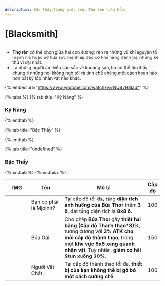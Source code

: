 ```yaml
---
description: Bậc thầy trong việc rèn, Thợ rèn hoàn hảo.
---
```


# \[Blacksmith]

<figure><img src="../../.gitbook/assets/700px-1Ferreiro.png" alt=""><figcaption></figcaption></figure>

* **Thợ rèn** có thể chọn giữa hai con đường: rèn ra những vũ khí nguyên tố mạnh mẽ hoặc sở hữu sức mạnh áp đảo có khả năng đánh bại những kẻ thù vĩ đại nhất.
* Là những người am hiểu sâu sắc về khoáng sản, họ có thể tìm thấy chúng ở những nơi không ngờ tới và tinh chế chúng một cách hoàn hảo hơn bất kỳ lớp nhân vật nào khác.

{% embed url="https://www.youtube.com/watch?v=rNQ47H8IauY" %}

{% tabs %}
{% tab title="Kỹ Năng" %}
### **Kỹ Năng**
{% endtab %}

{% tab title="Bậc Thầy" %}

{% endtab %}

{% tab title="undefined" %}
### Bậc Thầy
{% endtab %}
{% endtabs %}

<table><thead><tr><th width="84">IMG</th><th width="117">Tên</th><th width="384">Mô tả</th><th>Cấp độ</th></tr></thead><tbody><tr><td><img src="../../.gitbook/assets/110a.png" alt=""></td><td>Bạn có phải là Mjolnir?</td><td>Tại cấp độ tối đa, tăng <strong>diện tích ảnh hưởng của Búa Thor</strong> thêm <strong>3 ô</strong>, đạt tổng diện tích là <strong>8x8 ô</strong>.</td><td>100</td></tr><tr><td><img src="../../.gitbook/assets/110a.png" alt=""></td><td>Búa Gai</td><td>Cho phép <strong>Búa Thor</strong> gây <strong>thiệt hại bằng (Cấp độ Thành thạo*3)%</strong>, tương đương với <strong>3% ATK cho mỗi cấp độ thành thạo</strong>, trong một <strong>khu vực 5x5 xung quanh nhân vật</strong>. Tuy nhiên, <strong>giảm cơ hội Stun xuống 30%</strong>.</td><td>150</td></tr><tr><td><img src="../../.gitbook/assets/94a.png" alt=""></td><td>Người Vật Chất</td><td>Tại cấp độ thành thạo tối đa, <strong>thiết bị của bạn không thể bị gỡ bỏ một cách cưỡng chế</strong>.</td><td>100</td></tr></tbody></table>
